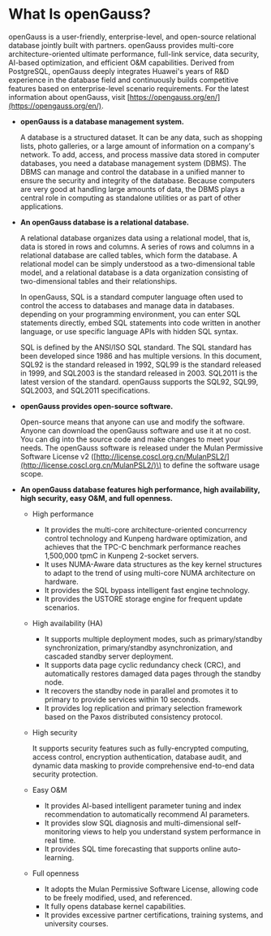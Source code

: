 # What Is openGauss?<a name="EN-US_TOPIC_0000001209981906"></a>

openGauss is a user-friendly, enterprise-level, and open-source relational database jointly built with partners. openGauss provides multi-core architecture-oriented ultimate performance, full-link service, data security, AI-based optimization, and efficient O&M capabilities. Derived from PostgreSQL, openGauss deeply integrates Huawei's years of R&D experience in the database field and continuously builds competitive features based on enterprise-level scenario requirements. For the latest information about openGauss, visit  [https://opengauss.org/en/](https://opengauss.org/en/).

-   **openGauss is a database management system.**

    A database is a structured dataset. It can be any data, such as shopping lists, photo galleries, or a large amount of information on a company's network. To add, access, and process massive data stored in computer databases, you need a database management system \(DBMS\). The DBMS can manage and control the database in a unified manner to ensure the security and integrity of the database. Because computers are very good at handling large amounts of data, the DBMS plays a central role in computing as standalone utilities or as part of other applications.

-   **An openGauss database is a relational database.**

    A relational database organizes data using a relational model, that is, data is stored in rows and columns. A series of rows and columns in a relational database are called tables, which form the database. A relational model can be simply understood as a two-dimensional table model, and a relational database is a data organization consisting of two-dimensional tables and their relationships.

    In openGauss, SQL is a standard computer language often used to control the access to databases and manage data in databases. depending on your programming environment, you can enter SQL statements directly, embed SQL statements into code written in another language, or use specific language APIs with hidden SQL syntax.

    SQL is defined by the ANSI/ISO SQL standard. The SQL standard has been developed since 1986 and has multiple versions. In this document, SQL92 is the standard released in 1992, SQL99 is the standard released in 1999, and SQL2003 is the standard released in 2003. SQL2011 is the latest version of the standard. openGauss supports the SQL92, SQL99, SQL2003, and SQL2011 specifications.

-   **openGauss provides open-source software.**

    Open-source means that anyone can use and modify the software. Anyone can download the openGauss software and use it at no cost. You can dig into the source code and make changes to meet your needs. The openGauss software is released under the Mulan Permissive Software License v2 \([http://license.coscl.org.cn/MulanPSL2/](http://license.coscl.org.cn/MulanPSL2/)\) to define the software usage scope.

-   **An openGauss database features high performance, high availability, high security, easy O&M, and full openness.**
    -   High performance
        -   It provides the multi-core architecture-oriented concurrency control technology and Kunpeng hardware optimization, and achieves that the TPC-C benchmark performance reaches 1,500,000 tpmC in Kunpeng 2-socket servers.
        -   It uses NUMA-Aware data structures as the key kernel structures to adapt to the trend of using multi-core NUMA architecture on hardware.
        -   It provides the SQL bypass intelligent fast engine technology.
        -   It provides the USTORE storage engine for frequent update scenarios.

    -   High availability \(HA\)
        -   It supports multiple deployment modes, such as primary/standby synchronization, primary/standby asynchronization, and cascaded standby server deployment.
        -   It supports data page cyclic redundancy check \(CRC\), and automatically restores damaged data pages through the standby node.
        -   It recovers the standby node in parallel and promotes it to primary to provide services within 10 seconds.
        -   It provides log replication and primary selection framework based on the Paxos distributed consistency protocol.

    -   High security

        It supports security features such as fully-encrypted computing, access control, encryption authentication, database audit, and dynamic data masking to provide comprehensive end-to-end data security protection.

    -   Easy O&M
        -   It provides AI-based intelligent parameter tuning and index recommendation to automatically recommend AI parameters.
        -   It provides slow SQL diagnosis and multi-dimensional self-monitoring views to help you understand system performance in real time.
        -   It provides SQL time forecasting that supports online auto-learning.

    -   Full openness
        -   It adopts the Mulan Permissive Software License, allowing code to be freely modified, used, and referenced.
        -   It fully opens database kernel capabilities.
        -   It provides excessive partner certifications, training systems, and university courses.




